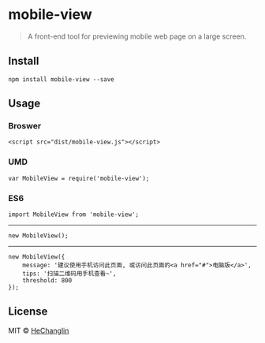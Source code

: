 # mobile-view
> A front-end tool for previewing mobile web page on a large screen.

## Install

    npm install mobile-view --save

## Usage

### Broswer
    <script src="dist/mobile-view.js"></script>

### UMD
    var MobileView = require('mobile-view');

### ES6
	import MobileView from 'mobile-view';

----------

    new MobileView();

----------

    new MobileView({
        message: '建议使用手机访问此页面, 或访问此页面的<a href="#">电脑版</a>',
        tips: '扫描二维码用手机查看~',
        threshold: 800
    });

## License

MIT © [HeChanglin](https://github.com/hcl2020)
